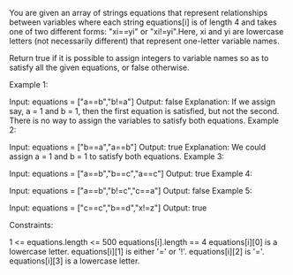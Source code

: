 You are given an array of strings equations that represent relationships between variables where each string equations[i] is of length 4 and takes one of two different forms: "xi==yi" or "xi!=yi".Here, xi and yi are lowercase letters (not necessarily different) that represent one-letter variable names.

Return true if it is possible to assign integers to variable names so as to satisfy all the given equations, or false otherwise.

 

Example 1:

Input: equations = ["a==b","b!=a"]
Output: false
Explanation: If we assign say, a = 1 and b = 1, then the first equation is satisfied, but not the second.
There is no way to assign the variables to satisfy both equations.
Example 2:

Input: equations = ["b==a","a==b"]
Output: true
Explanation: We could assign a = 1 and b = 1 to satisfy both equations.
Example 3:

Input: equations = ["a==b","b==c","a==c"]
Output: true
Example 4:

Input: equations = ["a==b","b!=c","c==a"]
Output: false
Example 5:

Input: equations = ["c==c","b==d","x!=z"]
Output: true
 

Constraints:

1 <= equations.length <= 500
equations[i].length == 4
equations[i][0] is a lowercase letter.
equations[i][1] is either '=' or '!'.
equations[i][2] is '='.
equations[i][3] is a lowercase letter.